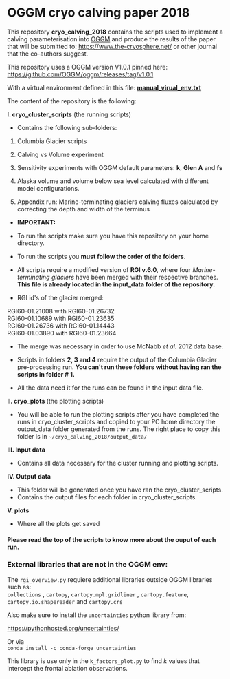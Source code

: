 # OGGM cryo calving paper 2018

This repository **cryo_calving_2018** contains the scripts used to implement a
calving parameterisation into [OGGM](www.oggm.org) and produce the results of
the paper that will be submitted to: https://www.the-cryosphere.net/ or other journal that the co-authors suggest.    

This repository uses a OGGM version V1.0.1 pinned here: https://github.com/OGGM/oggm/releases/tag/v1.0.1

With a virtual environment defined in this file:
**[manual_virual_env.txt](https://github.com/bearecinos/cryo_calving_2018/blob/master/manual_virual_env.txt)**     

The content of the repository is the following: 

**I. cryo_cluster_scripts** (the running scripts)

* Contains the following sub-folders:

1. Columbia Glacier scripts
2. Calving vs Volume experiment
3. Sensitivity experiments with OGGM default parameters:
    **k**, **Glen A** and **fs** 
4. Alaska volume and volume below sea level calculated with 
different model configurations.

5. Appendix run: Marine-terminating glaciers calving fluxes calculated 
by correcting the depth and width of the terminus 

* **IMPORTANT:**
* To run the scripts make sure you have this repository on your home directory.
* To run the scripts you **must follow the order of the folders.** 
* All scripts require a modified version of **RGI v.6.0**, where four 
*Marine-terminating glaciers* have been merged with their respective branches. 
**This file is already located in the input_data folder of the repository.**  

* RGI id's of the glacier merged:    

RGI60-01.21008 with RGI60-01.26732         
RGI60-01.10689 with RGI60-01.23635         
RGI60-01.26736 with RGI60-01.14443    
RGI60-01.03890 with RGI60-01.23664     

* The merge was necessary in order to use McNabb *et al.* 2012 data base.

* Scripts in folders **2, 3 and 4** require the output of the Columbia Glacier
pre-processing run. **You can't run these folders without having ran the scripts 
in folder # 1.** 
* All the data need it for the runs can be found in the input data file.   


**II. cryo_plots** (the plotting scripts)

* You will be able to run the plotting scripts after you have completed the runs
in cryo_cluster_scripts and copied to your PC home directory the output_data folder generated from the runs. The right place to copy this folder is in  `~/cryo_calving_2018/output_data/`

**III. Input data** 

* Contains all data necessary for the cluster running and plotting scripts.

**IV. Output data**
* This folder will be generated once you have ran the cryo_cluster_scripts.
* Contains the output files for each folder in cryo_cluster_scripts.

**V. plots** 

* Where all the plots get saved


#### Please read the top of the scripts to know more about the ouput of each run.

### External libraries that are not in the OGGM env:    

The `rgi_overview.py` requiere additional libraries outside OGGM libraries such as:    
`collections` , `cartopy`, `cartopy.mpl.gridliner` , `cartopy.feature`, `cartopy.io.shapereader` and `cartopy.crs`   

Also make sure to install the `uncertainties` python library from:   
   
https://pythonhosted.org/uncertainties/  

Or via   
`conda install -c conda-forge uncertainties`

This library is use only in the `k_factors_plot.py` to find *k* values that 
intercept the frontal ablation observations.    
 
 


